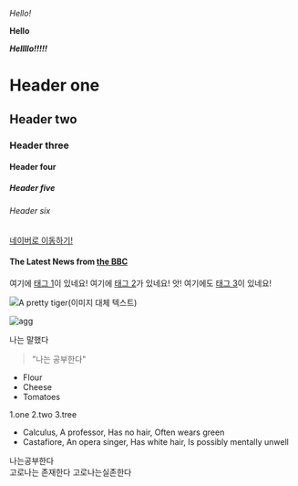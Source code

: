 
<!--이텔릭체-->
_Hello!_

<!--볼드체-->
**Hello**

<!--이텔릭+볼드체-->
**_Hellllo!!!!!_**

<!--사이즈 조절-->
# Header one
## Header two
### Header three
#### Header four
##### Header five
###### Header six

<!--하이퍼링크-->
[네이버로 이동하기!](www.naver.com)

<!--응용-->
#### The Latest News from [the BBC](www.bbc.com/news)

<!--참조 링크-->
여기에 [태그 1][참조1]이 있네요!
여기에 [태그 2][참조2]가 있네요!
앗! 여기에도 [태그 3][참조1]이 있네요!

[참조1]: www.naver.com
[참조2]: www.google.com

<!--이미지-->
![A pretty tiger(이미지 대체 텍스트)](https://upload.wikimedia.org/wikipedia/commons/5/56/Tiger.50.jpg)

<!--이미지+참조링크-->
![agg][Black]

[Black]: https://upload.wikimedia.org/wikipedia/commons/a/a3/81_INF_DIV_SSI.jpg

<!--인용문-->
나는 말했다
>"나는 공부한다"

<!--리스트-->
* Flour
* Cheese
* Tomatoes

1.one
2.two
3.tree
 
 <!--2단리스트는 되지않음-->
* Calculus, A professor, Has no hair, Often wears green
 * Castafiore, An opera singer, Has white hair, Is possibly mentally unwell

<!--단락(마지막에 엔터2번-->
나는공부한다  
고로나는 존재한다
고로나는실존한다
